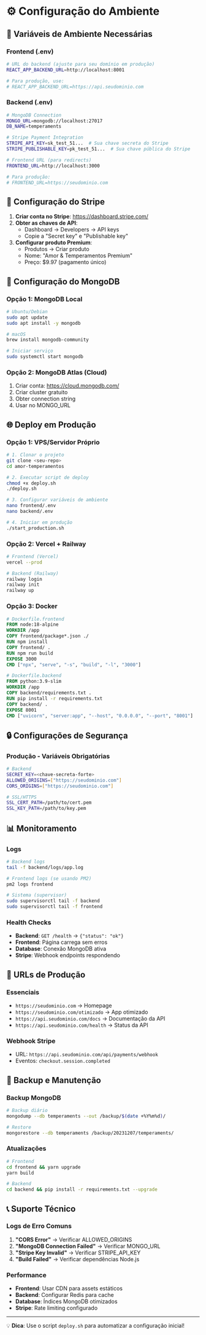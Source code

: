 # ⚙️ Configuração do Ambiente

## 🔑 Variáveis de Ambiente Necessárias

### **Frontend (.env)**
```bash
# URL do backend (ajuste para seu domínio em produção)
REACT_APP_BACKEND_URL=http://localhost:8001

# Para produção, use:
# REACT_APP_BACKEND_URL=https://api.seudominio.com
```

### **Backend (.env)**
```bash
# MongoDB Connection
MONGO_URL=mongodb://localhost:27017
DB_NAME=temperaments

# Stripe Payment Integration
STRIPE_API_KEY=sk_test_51...  # Sua chave secreta do Stripe
STRIPE_PUBLISHABLE_KEY=pk_test_51...  # Sua chave pública do Stripe

# Frontend URL (para redirects)
FRONTEND_URL=http://localhost:3000

# Para produção:
# FRONTEND_URL=https://seudominio.com
```

## 🏪 Configuração do Stripe

1. **Criar conta no Stripe**: https://dashboard.stripe.com/
2. **Obter as chaves de API**:
   - Dashboard → Developers → API keys
   - Copie a "Secret key" e "Publishable key"
3. **Configurar produto Premium**:
   - Produtos → Criar produto
   - Nome: "Amor & Temperamentos Premium"
   - Preço: $9.97 (pagamento único)

## 💾 Configuração do MongoDB

### **Opção 1: MongoDB Local**
```bash
# Ubuntu/Debian
sudo apt update
sudo apt install -y mongodb

# macOS
brew install mongodb-community

# Iniciar serviço
sudo systemctl start mongodb
```

### **Opção 2: MongoDB Atlas (Cloud)**
1. Criar conta: https://cloud.mongodb.com/
2. Criar cluster gratuito
3. Obter connection string
4. Usar no MONGO_URL

## 🌐 Deploy em Produção

### **Opção 1: VPS/Servidor Próprio**
```bash
# 1. Clonar o projeto
git clone <seu-repo>
cd amor-temperamentos

# 2. Executar script de deploy
chmod +x deploy.sh
./deploy.sh

# 3. Configurar variáveis de ambiente
nano frontend/.env
nano backend/.env

# 4. Iniciar em produção
./start_production.sh
```

### **Opção 2: Vercel + Railway**
```bash
# Frontend (Vercel)
vercel --prod

# Backend (Railway)
railway login
railway init
railway up
```

### **Opção 3: Docker**
```dockerfile
# Dockerfile.frontend
FROM node:18-alpine
WORKDIR /app
COPY frontend/package*.json ./
RUN npm install
COPY frontend/ .
RUN npm run build
EXPOSE 3000
CMD ["npx", "serve", "-s", "build", "-l", "3000"]

# Dockerfile.backend
FROM python:3.9-slim
WORKDIR /app
COPY backend/requirements.txt .
RUN pip install -r requirements.txt
COPY backend/ .
EXPOSE 8001
CMD ["uvicorn", "server:app", "--host", "0.0.0.0", "--port", "8001"]
```

## 🔒 Configurações de Segurança

### **Produção - Variáveis Obrigatórias**
```bash
# Backend
SECRET_KEY=<chave-secreta-forte>
ALLOWED_ORIGINS=["https://seudominio.com"]
CORS_ORIGINS=["https://seudominio.com"]

# SSL/HTTPS
SSL_CERT_PATH=/path/to/cert.pem
SSL_KEY_PATH=/path/to/key.pem
```

## 📊 Monitoramento

### **Logs**
```bash
# Backend logs
tail -f backend/logs/app.log

# Frontend logs (se usando PM2)
pm2 logs frontend

# Sistema (supervisor)
sudo supervisorctl tail -f backend
sudo supervisorctl tail -f frontend
```

### **Health Checks**
- **Backend**: `GET /health` → `{"status": "ok"}`
- **Frontend**: Página carrega sem erros
- **Database**: Conexão MongoDB ativa
- **Stripe**: Webhook endpoints respondendo

## 🎯 URLs de Produção

### **Essenciais**
- `https://seudominio.com` → Homepage
- `https://seudominio.com/otimizado` → App otimizado
- `https://api.seudominio.com/docs` → Documentação da API
- `https://api.seudominio.com/health` → Status da API

### **Webhook Stripe**
- URL: `https://api.seudominio.com/api/payments/webhook`
- Eventos: `checkout.session.completed`

## 🔄 Backup e Manutenção

### **Backup MongoDB**
```bash
# Backup diário
mongodump --db temperaments --out /backup/$(date +%Y%m%d)/

# Restore
mongorestore --db temperaments /backup/20231207/temperaments/
```

### **Atualizações**
```bash
# Frontend
cd frontend && yarn upgrade
yarn build

# Backend  
cd backend && pip install -r requirements.txt --upgrade
```

## 📞 Suporte Técnico

### **Logs de Erro Comuns**
1. **"CORS Error"** → Verificar ALLOWED_ORIGINS
2. **"MongoDB Connection Failed"** → Verificar MONGO_URL
3. **"Stripe Key Invalid"** → Verificar STRIPE_API_KEY
4. **"Build Failed"** → Verificar dependências Node.js

### **Performance**
- **Frontend**: Usar CDN para assets estáticos
- **Backend**: Configurar Redis para cache
- **Database**: Índices MongoDB otimizados
- **Stripe**: Rate limiting configurado

---

💡 **Dica**: Use o script `deploy.sh` para automatizar a configuração inicial!